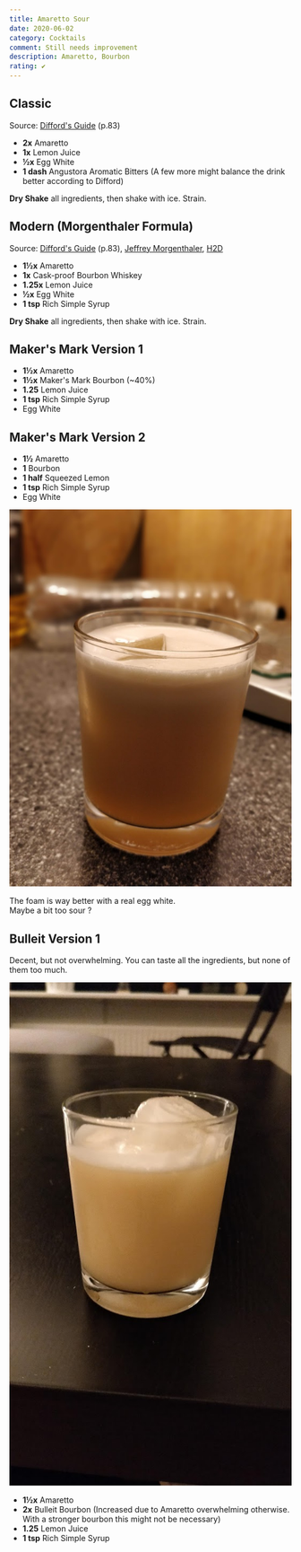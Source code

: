 ```yaml
---
title: Amaretto Sour
date: 2020-06-02
category: Cocktails
comment: Still needs improvement
description: Amaretto, Bourbon
rating: ✔
---
```


## Classic
Source: [Difford's Guide](https://www.diffordsguide.com/cocktails/recipe/53/amaretto-sour) (p.83)

 - **2x** Amaretto
 - **1x** Lemon Juice
 - **½x** Egg White
 - **1 dash** Angustora Aromatic Bitters (A few more might balance the drink better according to Difford)

**Dry Shake** all ingredients, then shake with ice. Strain.

## Modern (Morgenthaler Formula)
Source: [Difford's Guide](https://www.diffordsguide.com/cocktails/recipe/3263/amaretto-sour-ii-morgenthaler-formula) (p.83), [Jeffrey Morgenthaler](https://www.jeffreymorgenthaler.com/i-make-the-best-amaretto-sour-in-the-world/), [H2D](https://www.youtube.com/watch?v=LJkdoA-qSgE)

 - **1½x** Amaretto
 - **1x** Cask-proof Bourbon Whiskey
 - **1.25x** Lemon Juice
 - **½x** Egg White
 - **1 tsp** Rich Simple Syrup

**Dry Shake** all ingredients, then shake with ice. Strain.

## Maker's Mark Version 1
- **1½x** Amaretto
- **1½x** Maker's Mark Bourbon (~40%)
- **1.25** Lemon Juice
- **1 tsp** Rich Simple Syrup
- Egg White

## Maker's Mark Version 2
 - **1½** Amaretto
 - **1** Bourbon
 - **1 half** Squeezed Lemon
 - **1 tsp** Rich Simple Syrup
 - Egg White

![Version 2][version2]

The foam is way better with a real egg white.  
Maybe a bit too sour ? 

## Bulleit Version 1
Decent, but not overwhelming. You can taste all the ingredients, but none of them too much.

![Version 1][version1]

- **1½x** Amaretto
- **2x** Bulleit Bourbon (Increased due to Amaretto overwhelming otherwise. With a stronger bourbon this might not be necessary)
- **1.25** Lemon Juice
- **1 tsp** Rich Simple Syrup


[version1]: Amaretto_Sour_V1.jpg  
[version2]: Amaretto_Sour_V2.jpg
